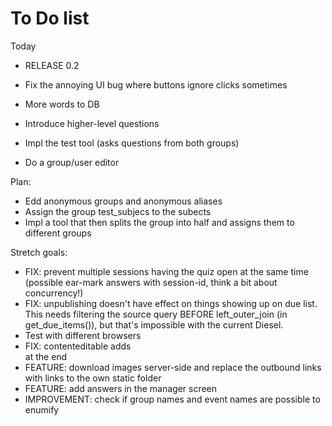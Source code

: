 # To Do list

Today

- RELEASE 0.2

- Fix the annoying UI bug where buttons ignore clicks sometimes
- More words to DB

- Introduce higher-level questions
- Impl the test tool (asks questions from both groups)
- Do a group/user editor


Plan:
- Edd anonymous groups and anonymous aliases
- Assign the group test_subjecs to the subects
- Impl a tool that then splits the group into half and assigns them to different groups




Stretch goals:
- FIX: prevent multiple sessions having the quiz open at the same time (possible ear-mark answers with session-id, think a bit about concurrency!)
- FIX: unpublishing doesn't have effect on things showing up on due list. This needs filtering the source query BEFORE left_outer_join (in get_due_items()), but that's impossible with the current Diesel.
- Test with different browsers
- FIX: contenteditable adds <br> at the end
- FEATURE: download images server-side and replace the outbound links with links to the own static folder
- FEATURE: add answers in the manager screen
- IMPROVEMENT: check if group names and event names are possible to enumify

